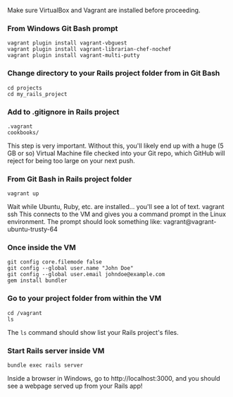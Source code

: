 Make sure VirtualBox and Vagrant are installed before proceeding.

### From Windows Git Bash prompt
    vagrant plugin install vagrant-vbguest
    vagrant plugin install vagrant-librarian-chef-nochef
    vagrant plugin install vagrant-multi-putty
    
### Change directory to your Rails project folder from in Git Bash
    cd projects
    cd my_rails_project

### Add to .gitignore in Rails project
    .vagrant
    cookbooks/
This step is very important. Without this, you'll likely end up with a huge (5 GB or so) Virtual Machine file checked into your Git repo, which GitHub will reject for being too large on your next push.
    
### From Git Bash in Rails project folder
    vagrant up
Wait while Ubuntu, Ruby, etc. are installed... you'll see a lot of text.
    vagrant ssh
This connects to the VM and gives you a command prompt in the Linux environment. The prompt should look something like:
    vagrant@vagrant-ubuntu-trusty-64

### Once inside the VM
    git config core.filemode false
    git config --global user.name "John Doe"
    git config --global user.email johndoe@example.com
    gem install bundler
    
### Go to your project folder from within the VM
    cd /vagrant
    ls
The `ls` command should show list your Rails project's files.
    
### Start Rails server inside VM
    bundle exec rails server
    
Inside a browser in Windows, go to http://localhost:3000, and you should see a webpage served up from your Rails app!
